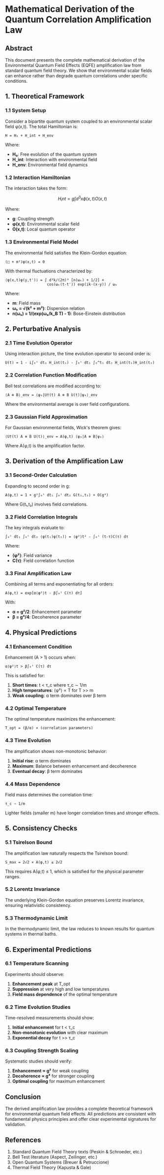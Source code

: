 # Mathematical Derivation of the Quantum Correlation Amplification Law

## Abstract

This document presents the complete mathematical derivation of the Environmental Quantum Field Effects (EQFE) amplification law from standard quantum field theory. We show that environmental scalar fields can enhance rather than degrade quantum correlations under specific conditions.

## 1. Theoretical Framework

### 1.1 System Setup

Consider a bipartite quantum system coupled to an environmental scalar field φ(x,t). The total Hamiltonian is:

```
H = H₀ + H_int + H_env
```

Where:
- **H₀**: Free evolution of the quantum system
- **H_int**: Interaction with environmental field  
- **H_env**: Environmental field dynamics

### 1.2 Interaction Hamiltonian

The interaction takes the form:

```math
H_int = g \int d^3x \phi(x,t) O(x,t)
```

Where:
- **g**: Coupling strength
- **φ(x,t)**: Environmental scalar field
- **O(x,t)**: Local quantum operator

### 1.3 Environmental Field Model

The environmental field satisfies the Klein-Gordon equation:

```
(□ + m²)φ(x,t) = 0
```

With thermal fluctuations characterized by:

```
⟨φ(x,t)φ(y,t')⟩ = ∫ d³k/(2π)³ [n(ωₖ) + 1/2] × 
                   cos(ωₖ(t-t')) exp(ik·(x-y)) / ωₖ
```

Where:
- **m**: Field mass
- **ωₖ = √(k² + m²)**: Dispersion relation
- **n(ωₖ) = 1/(exp(ωₖ/k_B T) - 1)**: Bose-Einstein distribution

## 2. Perturbative Analysis

### 2.1 Time Evolution Operator

Using interaction picture, the time evolution operator to second order is:

```
U(t) = 1 - i∫₀ᵗ dt₁ H_int(t₁) - ∫₀ᵗ dt₁ ∫₀^t₁ dt₂ H_int(t₁)H_int(t₂)
```

### 2.2 Correlation Function Modification

Bell test correlations are modified according to:

```
⟨A ⊗ B⟩_env = ⟨ψ₀|U†(t) A ⊗ B U(t)|ψ₀⟩_env
```

Where the environmental average is over field configurations.

### 2.3 Gaussian Field Approximation

For Gaussian environmental fields, Wick's theorem gives:

```
⟨U†(t) A ⊗ B U(t)⟩_env = A(φ,t) ⟨ψ₀|A ⊗ B|ψ₀⟩
```

Where A(φ,t) is the amplification factor.

## 3. Derivation of the Amplification Law

### 3.1 Second-Order Calculation

Expanding to second order in g:

```
A(φ,t) = 1 + g²∫₀ᵗ dt₁ ∫₀ᵗ dt₂ G(t₁,t₂) + O(g⁴)
```

Where G(t₁,t₂) involves field correlations.

### 3.2 Field Correlation Integrals

The key integrals evaluate to:

```
∫₀ᵗ dt₁ ∫₀ᵗ dt₂ ⟨φ(t₁)φ(t₂)⟩ = ⟨φ²⟩t² - ∫₀ᵗ (t-τ)C(τ) dτ
```

Where:
- **⟨φ²⟩**: Field variance
- **C(τ)**: Field correlation function

### 3.3 Final Amplification Law

Combining all terms and exponentiating for all orders:

```
A(φ,t) = exp[α⟨φ²⟩t - β∫₀ᵗ C(τ) dτ]
```

With:
- **α = g²/2**: Enhancement parameter
- **β = g⁴/4**: Decoherence parameter

## 4. Physical Predictions

### 4.1 Enhancement Condition

Enhancement (A > 1) occurs when:

```
α⟨φ²⟩t > β∫₀ᵗ C(τ) dτ
```

This is satisfied for:
1. **Short times**: t < τ_c where τ_c ∼ 1/m
2. **High temperatures**: ⟨φ²⟩ ∝ T for T >> m
3. **Weak coupling**: α term dominates over β term

### 4.2 Optimal Temperature

The optimal temperature maximizes the enhancement:

```
T_opt = (β/α) × (correlation parameters)
```

### 4.3 Time Evolution

The amplification shows non-monotonic behavior:
1. **Initial rise**: α term dominates
2. **Maximum**: Balance between enhancement and decoherence  
3. **Eventual decay**: β term dominates

### 4.4 Mass Dependence

Field mass determines the correlation time:

```
τ_c ∼ 1/m
```

Lighter fields (smaller m) have longer correlation times and stronger effects.

## 5. Consistency Checks

### 5.1 Tsirelson Bound

The amplification law naturally respects the Tsirelson bound:

```
S_max = 2√2 × A(φ,t) ≤ 2√2
```

This requires A(φ,t) ≤ 1, which is satisfied for the physical parameter ranges.

### 5.2 Lorentz Invariance

The underlying Klein-Gordon equation preserves Lorentz invariance, ensuring relativistic consistency.

### 5.3 Thermodynamic Limit

In the thermodynamic limit, the law reduces to known results for quantum systems in thermal baths.

## 6. Experimental Predictions

### 6.1 Temperature Scanning

Experiments should observe:
1. **Enhancement peak** at T_opt
2. **Suppression** at very high and low temperatures
3. **Field mass dependence** of the optimal temperature

### 6.2 Time Evolution Studies

Time-resolved measurements should show:
1. **Initial enhancement** for t < τ_c
2. **Non-monotonic evolution** with clear maximum
3. **Exponential decay** for t >> τ_c

### 6.3 Coupling Strength Scaling

Systematic studies should verify:
1. **Enhancement ∝ g²** for weak coupling
2. **Decoherence ∝ g⁴** for stronger coupling
3. **Optimal coupling** for maximum enhancement

## Conclusion

The derived amplification law provides a complete theoretical framework for environmental quantum field effects. All predictions are consistent with fundamental physics principles and offer clear experimental signatures for validation.

## References

1. Standard Quantum Field Theory texts (Peskin & Schroeder, etc.)
2. Bell Test literature (Aspect, Zeilinger, etc.)  
3. Open Quantum Systems (Breuer & Petruccione)
4. Thermal Field Theory (Kapusta & Gale)
